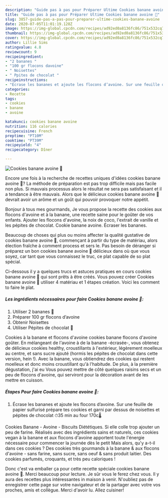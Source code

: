```yaml
---
description: "Guide pas à pas pour Préparer Ultime Cookies banane avoine 🍌"
title: "Guide pas à pas pour Préparer Ultime Cookies banane avoine 🍌"
slug: 3857-guide-pas-a-pas-pour-preparer-ultime-cookies-banane-avoine
date: 2020-07-05T11:01:19.128Z
image: https://img-global.cpcdn.com/recipes/ad92ed0a8136fc86/751x532cq70/cookies-banane-avoine-🍌-photo-principale-de-la-recette.jpg
thumbnail: https://img-global.cpcdn.com/recipes/ad92ed0a8136fc86/751x532cq70/cookies-banane-avoine-🍌-photo-principale-de-la-recette.jpg
cover: https://img-global.cpcdn.com/recipes/ad92ed0a8136fc86/751x532cq70/cookies-banane-avoine-🍌-photo-principale-de-la-recette.jpg
author: Lillie Sims
ratingvalue: 4.8
reviewcount: 9
recipeingredient:
- "2 bananes "
- "100 gr flocons davoine"
- " Noisettes"
- " Ppites de chocolat "
recipeinstructions:
- "Écrase les bananes et ajoute les flocons d’avoine. Sur une feuille de papier sulfurisé prépare tes cookies et garni par dessus de noisettes et pépites de chocolat ⏱35 min au four 170c🌡"
categories:
- Recette
tags:
- cookies
- banane
- avoine

katakunci: cookies banane avoine 
nutrition: 116 calories
recipecuisine: French
preptime: "PT10M"
cooktime: "PT39M"
recipeyield: "4"
recipecategory: Dîner

---
```



![Cookies banane avoine 🍌](https://img-global.cpcdn.com/recipes/ad92ed0a8136fc86/751x532cq70/cookies-banane-avoine-🍌-photo-principale-de-la-recette.jpg)

Encore une fois à la recherche de recettes uniques d'idées cookies banane avoine 🍌? La méthode de préparation est pas trop difficile mais pas facile non plus. Si mauvais processus alors le résultat ne sera pas satisfaisant et il a tendance à être mauvais. Alors que le délicieux cookies banane avoine 🍌 devrait avoir un arôme et un goût qui pouvoir provoquer notre appétit.

Bonjour à tous mes gourmands, Je vous propose la recette des cookies aux flocons d&#39;avoine et à la banane, une recette saine pour le goûter de vos enfants. Ajouter les flocons d&#39;avoine, la noix de coco, l&#39;extrait de vanille et les pépites de chocolat. Cookie banane avoine. Écraser les bananes.

Beaucoup de choses qui plus ou moins affecter la qualité gustative de cookies banane avoine 🍌, commençant à partir du type de matériau, alors élection fraîche à comment process et sers le. Pas besoin de déranger si préparez un bon cookies banane avoine 🍌 délicieux dans où que vous soyez, car tant que vous connaissez le truc, ce plat capable de so plat spécial.


Ci-dessous il y a quelques trucs et astuces pratiques en cours cookies banane avoine 🍌 qui sont prêts à être créés. Vous pouvez créer Cookies banane avoine 🍌 utiliser 4 matériau et 1 étapes création. Voici les comment to faire le plat.

<!--inarticleads1-->

##### Les ingrédients nécessaires pour faire Cookies banane avoine 🍌:

1. Utiliser 2 bananes 🍌
1. Préparer 100 gr flocons d’avoine
1. Obtenir  Noisettes
1. Utiliser  Pépites de chocolat 🍫


Cookies à la banane et flocons d&#39;avoine cookies banane flocons d&#39;avoine goûter. En mélangeant de l&#39;avoine à de la banane -écrasée-, vous obtenez de délicieux cookies healthy, croustillants à l&#39;extérieur, légèrement moelleux au centre, et sans sucre ajouté (hormis les pépites de chocolat dans cette version, hein !). Avec la banane, vous obtiendrez des cookies qui restent moelleux et donc moins croustillant qu&#39;à l&#39;habitude. De plus, à la première dégustation, j&#39;ai eu Vous pouvez mettre de côté quelques raisins secs et un peu de flocons d&#39;avoine, qui serviront pour la décoration avant de les mettre en cuisson. 

<!--inarticleads2-->

##### Étapes Pour faire Cookies banane avoine 🍌:

1. Écrase les bananes et ajoute les flocons d’avoine. Sur une feuille de papier sulfurisé prépare tes cookies et garni par dessus de noisettes et pépites de chocolat ⏱35 min au four 170c🌡


Cookies Banane - Avoine - Biscuits Diététiques. Si elle colle trop ajouter un peu de farine. Réalisés avec des ingrédients sains et naturels, ces cookies vegan à la banane et aux flocons d&#39;avoine apportent toute l&#39;énergie nécessaire pour commencer la journée dès le petit Mais alors, qu&#39;y a-t-il dans ces cookies ? Des cookies très gourmands à la banane &amp; aux flocons d&#39;avoine - sans farine, sans sucre, sans oeuf &amp; sans produit laitier. Des cookies parfumés, croquants, et très peu caloriques ! 


Donc c'est va emballer ça pour cette recette spéciale cookies banane avoine 🍌. Merci beaucoup pour lecture. Je sûr vous le ferez chez vous. Il y aura des recettes plus  intéressantes in maison à venir. N'oubliez pas de enregistrer cette page sur votre navigateur et de la partager avec votre vos proches, amis et collègue. Merci d'avoir lu. Allez cuisiner!
